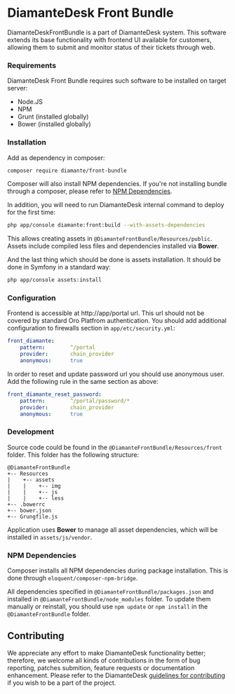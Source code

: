# DiamanteDesk Front Bundle #

DiamanteDeskFrontBundle is a part of DiamanteDesk system. This software extends its base functionality with frontend UI available for customers, allowing them to submit and monitor status of their tickets through web.

### Requirements ###

DiamanteDesk Front Bundle requires such software to be installed on target server:
- Node.JS
- NPM
- Grunt (installed globally)
- Bower (installed globally)

### Installation ###

Add as dependency in composer:

```bash
composer require diamante/front-bundle
```

Composer will also install NPM dependencies. If you're not installing bundle through a composer, please refer to [NPM Dependencies](#user-content-npm-dependencies "NPM Dependencies").

In addition, you will need to run DiamanteDesk internal command to deploy for the first time:

```bash
php app/console diamante:front:build --with-assets-dependencies
```

This allows creating assets in `@DiamanteFrontBundle/Resources/public`. Assets include compiled less files and dependencies installed via **Bower**.

And the last thing which should be done is assets installation. It should be done in Symfony in a standard way:

```bash
php app/console assets:install
```

### Configuration ###

Frontend is accessible at http://app/portal url. This url should not be covered by standard Oro Platfrom authentication. You should add additional configuration to firewalls section in `app/etc/security.yml`:

```yml
front_diamante:
    pattern:        ^/portal
    provider:       chain_provider
    anonymous:      true
```

In order to reset and update password url you should use anonymous user. Add the following rule in the same section as above:

```yml
front_diamante_reset_password:
    pattern:        ^/portal/password/*
    provider:       chain_provider
    anonymous:      true
```
            
### Development ###

Source code could be found in the `@DiamanteFrontBundle/Resources/front` folder. This folder has the following structure:

```
@DiamanteFrontBundle
+-- Resources
|    +-- assets
|    |    +-- img
|    |    +-- js
|    |    +-- less
+-- .bowerrc
+-- bower.json
+-- Grungfile.js
```

Application uses **Bower** to manage all asset dependencies, which will be installed in `assets/js/vendor`.


### NPM Dependencies ###

Composer installs all NPM dependencies during package installation. This is done through `eloquent/composer-npm-bridge`.

All dependencies specified in `@DiamanteFrontBundle/packages.json` and installed in `@DiamanteFrontBundle/node_modules` folder. To update them manually or reinstall, you should use `npm update` or `npm install` in the `@DiamanteFrontBundle` folder.

## Contributing

We appreciate any effort to make DiamanteDesk functionality better; therefore, we welcome all kinds of contributions in the form of bug reporting, patches submition, feature requests or documentation enhancement. Please refer to the DiamanteDesk [guidelines for contributing](http://docs.diamantedesk.com/en/latest/developer-guide/contributing.html) if you wish to be a part of the project.
